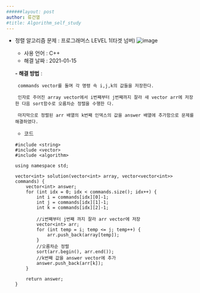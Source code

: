 ```yaml
---
######layout: post
author: 류건열
#title: Algorithm_self_study
---
```



-  정렬 알고리즘 문제 : 프로그래머스 LEVEL 1(타겟 넘버)
![image](https://user-images.githubusercontent.com/34560965/104679417-0000d280-5731-11eb-93d3-ae7161d639c3.png)

    - 사용 언어 : C++
    - 해결 날짜 : 2021-01-15

    **- 해결 방법** : 
        
        commands vector를 돌며 각 명령 속 i,j,k의 값들을 저장한다.

        인자로 주어진 array vector에서 i번째부터 j번째까지 잘라 새 vector arr에 저장한 다음 sort함수로 오름차순 정렬을 수행한 다.

        마지막으로 정렬된 arr 배열의 k번째 인덱스의 값을 answer 배열에 추가함으로 문제를 해결하였다.

	- 코드	

    ```
    #include <string>
    #include <vector>
    #include <algorithm>

    using namespace std;

    vector<int> solution(vector<int> array, vector<vector<int>> commands) {
        vector<int> answer;
        for (int idx = 0; idx < commands.size(); idx++) {
            int i = commands[idx][0]-1;
            int j = commands[idx][1]-1;
            int k = commands[idx][2]-1;

            //i번째부터 j번째 까지 잘라 arr vector에 저장
            vector<int> arr;
            for (int temp = i; temp <= j; temp++) {
                arr.push_back(array[temp]);
            }
            //오름차순 정렬
            sort(arr.begin(), arr.end());
            //k번째 값을 answer vector에 추가
            answer.push_back(arr[k]);
        }

        return answer;
    }
    ```
